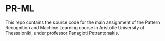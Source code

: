 # PR-ML
This repo contains the source code for the main assignment of the Pattern Recognition and Machine Learning course in Aristotle University of Thessaloniki, under professor Panagioti Petrantonakis.
